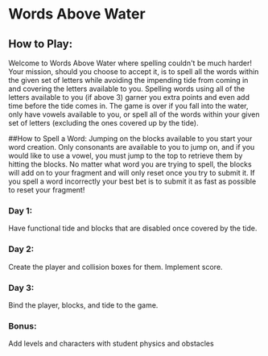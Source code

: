# Words Above Water

## How to Play:
Welcome to Words Above Water where spelling couldn't be much harder! Your mission, should you choose to accept it, is to spell all the words within the given set of letters while avoiding the impending tide from coming in and covering the letters available to you. Spelling words using all of the letters available to you (if above 3) garner you extra points and even add time before the tide comes in. 
The game is over if you fall into the water, only have vowels available to you, or spell all of the words within your given set of letters (excluding the ones covered up by the tide). 

##How to Spell a Word:
Jumping on the blocks available to you start your word creation. Only consonants are available to you to jump on, and if you would like to use a vowel, you must jump to the top to retrieve them by hitting the blocks. 
No matter what word you are trying to spell, the blocks will add on to your fragment and will only reset once you try to submit it. If you spell a word incorrectly your best bet is to submit it as fast as possible to reset your fragment! 

### Day 1:
Have functional tide and blocks that are disabled once covered by the tide.

### Day 2:
Create the player and collision boxes for them. Implement score. 

### Day 3:
Bind the player, blocks, and tide to the game. 

### Bonus:
Add levels and characters with student physics and obstacles

